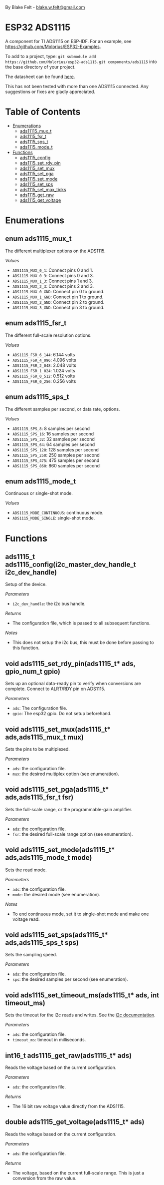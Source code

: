 
By Blake Felt - blake.w.felt@gmail.com

ESP32 ADS1115
=============

A component for TI ADS1115 on ESP-IDF. For an example, see https://github.com/Molorius/ESP32-Examples.

To add to a project, type:
`git submodule add https://github.com/Molorius/esp32-ads1115.git components/ads1115`
into the base directory of your project.

The datasheet can be found [here](http://www.ti.com/lit/ds/symlink/ads1115.pdf).

This has not been tested with more than one ADS1115 connected.
Any suggestions or fixes are gladly appreciated.

Table of Contents
=================

* [Enumerations](#enumerations)
  * [ads11115_mux_t](#enum-ads1115_mux_t)
  * [ads1115_fsr_t](#enum-ads1115_fsr_t)
  * [ads1115_sps_t](#enum-ads1115_sps_t)
  * [ads1115_mode_t](#enum-ads1115_mode_t)
* [Functions](#functions)
  * [ads1115_config](#ads1115_t-ads1115_configi2c_port_t-i2c_portuint8_t-address)
  * [ads1115_set_rdy_pin](#void-ads1115_set_rdy_pinads1115_t-adsgpio_num_t-gpio)
  * [ads1115_set_mux](#void-ads1115_set_muxads1115_t-adsads1115_mux_t-mux)
  * [ads1115_set_pga](#void-ads1115_set_pgaads1115_t-adsads1115_fsr_t-fsr)
  * [ads1115_set_mode](#void-ads1115_set_modeads1115_t-adsads1115_mode_t-mode)
  * [ads1115_set_sps](#void-ads1115_set_spsads1115_t-adsads1115_sps_t-sps)
  * [ads1115_set_max_ticks](#void-ads1115_set_max_ticksads1115_t-adsticktype_t-max_ticks)
  * [ads1115_get_raw](#int16_t-ads1115_get_rawads1115_t-ads)
  * [ads1115_get_voltage](#double-ads1115_get_voltageads1115_t-ads)

Enumerations
============

enum ads1115_mux_t
------------------

The different multiplexer options on the ADS1115.

*Values*
  * `ADS1115_MUX_0_1`: Connect pins 0 and 1.
  * `ADS1115_MUX_0_3`: Connect pins 0 and 3.
  * `ADS1115_MUX_1_3`: Connect pins 1 and 3.
  * `ADS1115_MUX_2_3`: Connect pins 2 and 3.
  * `ADS1115_MUX_0_GND`: Connect pin 0 to ground.
  * `ADS1115_MUX_1_GND`: Connect pin 1 to ground.
  * `ADS1115_MUX_2_GND`: Connect pin 2 to ground.
  * `ADS1115_MUX_3_GND`: Connect pin 3 to ground.

enum ads1115_fsr_t
------------------

The different full-scale resolution options.

*Values*
  * `ADS1115_FSR_6_144`: 6.144 volts
  * `ADS1115_FSR_4_096`: 4.096 volts
  * `ADS1115_FSR_2_048`: 2.048 volts
  * `ADS1115_FSR_1_024`: 1.024 volts
  * `ADS1115_FSR_0_512`: 0.512 volts
  * `ADS1115_FSR_0_256`: 0.256 volts

enum ads1115_sps_t
------------------

The different samples per second, or data rate, options.

*Values*
  * `ADS1115_SPS_8`: 8 samples per second
  * `ADS1115_SPS_16`: 16 samples per second
  * `ADS1115_SPS_32`: 32 samples per second
  * `ADS1115_SPS_64`: 64 samples per second
  * `ADS1115_SPS_128`: 128 samples per second
  * `ADS1115_SPS_250`: 250 samples per second
  * `ADS1115_SPS_475`: 475 samples per second
  * `ADS1115_SPS_860`: 860 samples per second

enum ads1115_mode_t
-------------------

Continuous or single-shot mode.

*Values*
  * `ADS1115_MODE_CONTINUOUS`: continuous mode.
  * `ADS1115_MODE_SINGLE`: single-shot mode.

Functions
=========

ads1115_t ads1115_config(i2c_master_dev_handle_t i2c_dev_handle)
-------------------------------------------------------------

Setup of the device.

*Parameters*
  * `i2c_dev_handle`: the i2c bus handle.

*Returns*
  * The configuration file, which is passed to all subsequent functions.

*Notes*
  * This does not setup the i2c bus, this must be done before passing to this function.

void ads1115_set_rdy_pin(ads1115_t* ads, gpio_num_t gpio)
--------------------------------------------------------

Sets up an optional data-ready pin to verify when conversions are complete.
Connect to ALRT/RDY pin on ADS1115.

*Parameters*
  * `ads`: The configuration file.
  * `gpio`: The esp32 gpio. Do not setup beforehand.

void ads1115_set_mux(ads1115_t* ads,ads1115_mux_t mux)
------------------------------------------------------

Sets the pins to be multiplexed.

*Parameters*
  * `ads`: the configuration file.
  * `mux`: the desired multiplex option (see enumeration).

void ads1115_set_pga(ads1115_t* ads,ads1115_fsr_t fsr)
------------------------------------------------------

Sets the full-scale range, or the programmable-gain amplifier.

*Parameters*
  * `ads`: the configuration file.
  * `fsr`: the desired full-scale range option (see enumeration).

void ads1115_set_mode(ads1115_t* ads,ads1115_mode_t mode)
---------------------------------------------------------

Sets the read mode.

*Paremeters*
  * `ads`: the configuration file.
  * `mode`: the desired mode (see enumeration).

*Notes*
  * To end continuous mode, set it to single-shot mode and make one voltage read.

void ads1115_set_sps(ads1115_t* ads,ads1115_sps_t sps)
------------------------------------------------------

Sets the sampling speed.

*Parameters*
  * `ads`: the configuration file.
  * `sps`: the desired samples per second (see enumeration).

void ads1115_set_timeout_ms(ads1115_t* ads, int timeout_ms)
---------------------------------------------------------------

Sets the timeout for the i2c reads and writes. See the [i2c documentation](https://docs.espressif.com/projects/esp-idf/en/latest/esp32/api-reference/peripherals/i2c.html#_CPPv419i2c_master_transmit23i2c_master_dev_handle_tPK7uint8_t6size_ti).

*Parameters*
  * `ads`: the configuration file.
  * `timeout_ms`: timeout in milliseconds.

int16_t ads1115_get_raw(ads1115_t* ads)
---------------------------------------

Reads the voltage based on the current configuration.

*Parameters*
  * `ads`: the configuration file.

*Returns*
  * The 16 bit raw voltage value directly from the ADS1115.

double ads1115_get_voltage(ads1115_t* ads)
------------------------------------------

Reads the voltage based on the current configuration.

*Parameters*
  * `ads`: the configuration file.

*Returns*
  * The voltage, based on the current full-scale range. This is just a conversion from the raw value.
